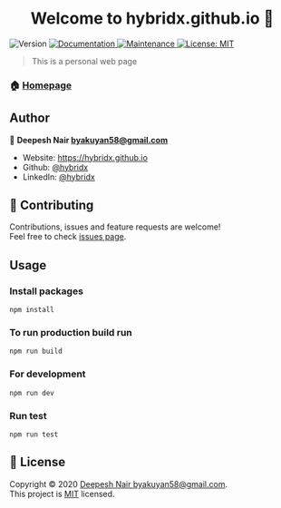 <h1 align="center">Welcome to hybridx.github.io 👋</h1>
<p>
  <img alt="Version" src="https://img.shields.io/badge/version-1.0.0-blue.svg?cacheSeconds=2592000" />
  <a href="https://github.com/hybridx/hybridxhub.io.git#readme" target="_blank">
    <img alt="Documentation" src="https://img.shields.io/badge/documentation-yes-brightgreen.svg" />
  </a>
  <a href="https://github.com/hybridx/hybridxhub.io.git/graphs/commit-activity" target="_blank">
    <img alt="Maintenance" src="https://img.shields.io/badge/Maintained%3F-yes-green.svg" />
  </a>
  <a href="https://github.com/hybridx/hybridxhub.io.git/blob/master/LICENSE" target="_blank">
    <img alt="License: MIT" src="https://img.shields.io/github/license/hybridx/hybridx.github.io" />
  </a>
</p>

> This is a personal web page

### 🏠 [Homepage](https://hybridx.github.io)

## Author

👤 **Deepesh Nair <byakuyan58@gmail.com>**

* Website: https://hybridx.github.io
* Github: [@hybridx](https://github.com/hybridx)
* LinkedIn: [@hybridx](https://linkedin.com/in/hybridx)

## 🤝 Contributing

Contributions, issues and feature requests are welcome!<br />Feel free to check [issues page](https://github.com/hybridx/hybridx.github.io/issues). 

## Usage

### Install packages
```
npm install
```

### To run production build run
```
npm run build
```

### For development
```
npm run dev
```

### Run test
```
npm run test
```


## 📝 License

Copyright © 2020 [Deepesh Nair <byakuyan58@gmail.com>](https://github.com/hybridx).<br />
This project is [MIT](https://github.com/hybridx/hybridxhub.io.git/blob/master/LICENSE) licensed.
